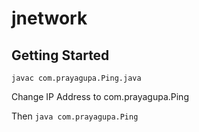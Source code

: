 jnetwork
======

Getting Started
----------------

`javac com.prayagupa.Ping.java`


Change IP Address to com.prayagupa.Ping


Then `java com.prayagupa.Ping`
